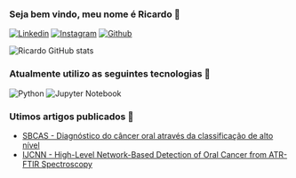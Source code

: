 ### Seja bem vindo, meu nome é Ricardo 👋
[![Linkedin](https://img.shields.io/badge/LinkedIn-0077B5?style=for-the-badge&logo=linkedin&logoColor=white)](https://www.linkedin.com/in/ricardo-lima-26a96a208)
[![Instagram](https://img.shields.io/badge/Instagram-E4405F?style=for-the-badge&logo=instagram&logoColor=white)](https://www.instagram.com/ricardobarbosa120)
[![Github](https://img.shields.io/badge/github-%23121011.svg?style=for-the-badge&logo=github&logoColor=white)](https://www.instagram.com/ricardobarbosa120)

![Ricardo GitHub stats](https://github-readme-stats.vercel.app/api?username=Ricardo50-dev&show_icons=true&theme=radical)

### Atualmente utilizo as seguintes tecnologias 📣

![Python](https://img.shields.io/badge/python-3670A0?style=for-the-badge&logo=python&logoColor=ffdd54)
![Jupyter Notebook](https://img.shields.io/badge/jupyter-%23FA0F00.svg?style=for-the-badge&logo=jupyter&logoColor=white)

### Utimos artigos publicados 📖

- [SBCAS - Diagnóstico do câncer oral através da classificação de alto nível](https://doi.org/10.5753/sbcas_estendido.2023.229937)
- [IJCNN - High-Level Network-Based Detection of Oral Cancer from ATR-FTIR Spectroscopy]()
